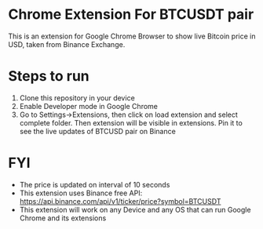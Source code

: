 # Chrome Extension For BTCUSDT pair
This is an extension for Google Chrome Browser to show live Bitcoin price in USD, taken from Binance Exchange.

# Steps to run
1. Clone this repository in your device 
2. Enable Developer mode in Google Chrome
3. Go to Settings->Extensions, then click on load extension and select complete folder.
Then extension will be visible in extensions. 
Pin it to see the live updates of BTCUSD pair on Binance

# FYI
* The price is updated on interval of 10 seconds 
* This extension uses Binance free API: https://api.binance.com/api/v1/ticker/price?symbol=BTCUSDT
* This extension will work on any Device and any OS that can run Google Chrome and its extensions
